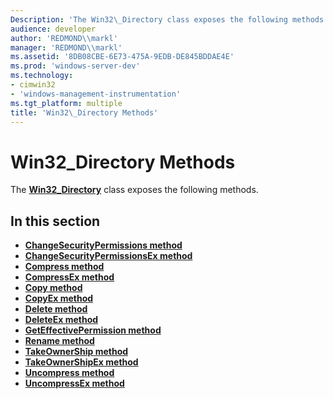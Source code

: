 ```yaml
---
Description: 'The Win32\_Directory class exposes the following methods.'
audience: developer
author: 'REDMOND\\markl'
manager: 'REDMOND\\markl'
ms.assetid: '8DB08CBE-6E73-475A-9EDB-DE845BDDAE4E'
ms.prod: 'windows-server-dev'
ms.technology:
- cimwin32
- 'windows-management-instrumentation'
ms.tgt_platform: multiple
title: 'Win32\_Directory Methods'
---
```


# Win32\_Directory Methods

The [**Win32\_Directory**](win32-directory.md) class exposes the following methods.

## In this section

-   [**ChangeSecurityPermissions method**](changesecuritypermissions-method-in-class-win32-directory.md)
-   [**ChangeSecurityPermissionsEx method**](changesecuritypermissionsex-method-in-class-win32-directory.md)
-   [**Compress method**](compress-method-in-class-win32-directory.md)
-   [**CompressEx method**](compressex-method-in-class-win32-directory.md)
-   [**Copy method**](copy-method-in-class-win32-directory.md)
-   [**CopyEx method**](copyex-method-in-class-win32-directory.md)
-   [**Delete method**](delete-method-in-class-win32-directory.md)
-   [**DeleteEx method**](deleteex-method-in-class-win32-directory.md)
-   [**GetEffectivePermission method**](geteffectivepermission-method-in-class-win32-directory.md)
-   [**Rename method**](rename-method-in-class-win32-directory.md)
-   [**TakeOwnerShip method**](takeownership-method-in-class-win32-directory.md)
-   [**TakeOwnerShipEx method**](takeownershipex-method-in-class-win32-directory.md)
-   [**Uncompress method**](uncompress-method-in-class-win32-directory.md)
-   [**UncompressEx method**](uncompressex-method-in-class-win32-directory.md)

 

 



